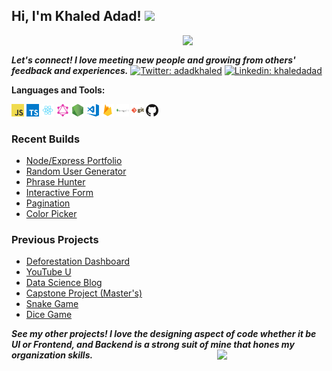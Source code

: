 <h2> Hi, I'm Khaled Adad! <img src="https://media.giphy.com/media/keySJvblcwvZU0ssQ2/giphy.gif" width="50"></h2>
<img align='right' src="https://media.giphy.com/media/l4pLY044apZFSX5YY/giphy.gif" width="230">

<br/>

<em><b>Let's connect! I love meeting new people and growing from others' feedback and experiences.</b></em>
[![Twitter: adadkhaled](https://img.shields.io/twitter/follow/adadkhaled?style=social)](https://twitter.com/adadkhaled)
[![Linkedin: khaledadad](https://img.shields.io/badge/-khaledadad-blue?style=flat-square&logo=Linkedin&logoColor=white&link=https://www.linkedin.com/in/khaledadad/)](https://www.linkedin.com/in/khaledadad/)

**Languages and Tools:**  

<code><img height="20" src="https://raw.githubusercontent.com/github/explore/80688e429a7d4ef2fca1e82350fe8e3517d3494d/topics/javascript/javascript.png"></code>
<code><img height="20" src="https://raw.githubusercontent.com/github/explore/80688e429a7d4ef2fca1e82350fe8e3517d3494d/topics/typescript/typescript.png"></code>
<code><img height="20" src="https://raw.githubusercontent.com/github/explore/80688e429a7d4ef2fca1e82350fe8e3517d3494d/topics/react/react.png"></code>
<code><img height="20" src="https://raw.githubusercontent.com/github/explore/5c058a388828bb5fde0bcafd4bc867b5bb3f26f3/topics/graphql/graphql.png"></code>
<code><img height="20" src="https://raw.githubusercontent.com/github/explore/80688e429a7d4ef2fca1e82350fe8e3517d3494d/topics/nodejs/nodejs.png"></code> 
<code><img height="20" src="https://raw.githubusercontent.com/github/explore/80688e429a7d4ef2fca1e82350fe8e3517d3494d/topics/visual-studio-code/visual-studio-code.png"></code>
<code><img height="20" src="https://raw.githubusercontent.com/github/explore/80688e429a7d4ef2fca1e82350fe8e3517d3494d/topics/firebase/firebase.png"></code>
<code><img height="20" src="https://raw.githubusercontent.com/github/explore/80688e429a7d4ef2fca1e82350fe8e3517d3494d/topics/mongodb/mongodb.png"></code>
<code><img height="20" src="https://raw.githubusercontent.com/github/explore/80688e429a7d4ef2fca1e82350fe8e3517d3494d/topics/git/git.png"></code>
<code><img height="20" src="https://raw.githubusercontent.com/github/explore/78df643247d429f6cc873026c0622819ad797942/topics/github/github.png"></code>

### Recent Builds
- [Node/Express Portfolio](https://ka-node-portfolio.herokuapp.com/)
- [Random User Generator](https://www.khaledadad.com/randomusers/)
- [Phrase Hunter](https://www.khaledadad.com/phrasehunter/)
- [Interactive Form](https://www.khaledadad.com/interactive-form/)
- [Pagination](https://www.khaledadad.com/treehouse/data-pagination-and-filtering-v1/)
- [Color Picker](http://www.khaledadad.com/treehouse/a_random_quote_generator-v1/)

### Previous Projects
- [Deforestation Dashboard](https://deforestationdashboard.netlify.com/)
- [YouTube U](https://youtube-u.netlify.com/)
- [Data Science Blog](https://www.khaledadad.com)
- [Capstone Project (Master's)](https://www.khaledadad.com/capstone)
- [Snake Game](https://www.khaledadad.com/snakegame)
- [Dice Game](https://www.khaledadad.com/dicegame)


<em><b>See my other projects! I love the designing aspect of code whether it be UI or Frontend, and Backend is a strong suit of mine that hones my organization skills.</b><img align='right' src="https://media.giphy.com/media/H1B6lS3N4zZ0fHmmXO/giphy.gif" width="175"></em>
